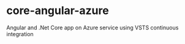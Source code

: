 # core-angular-azure
Angular and .Net Core app on Azure service using VSTS continuous integration 




